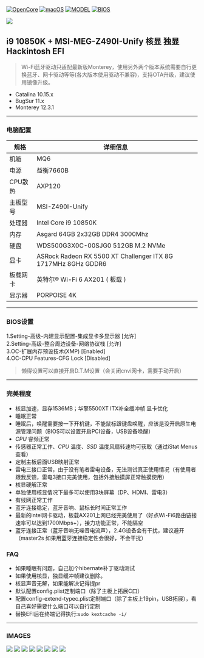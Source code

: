 [![OpenCore](https://img.shields.io/badge/OpenCore-0.8.0-yellowgreen)](https://github.com/zf1976/MSI-MEG-Z490I-Unify-Hackintosh-OC-EFI/releases/tag/OC-0.7.1)
[![macOS](https://img.shields.io/badge/macOS-12.3.1-orange)](https://www.apple.com/macos/catalina/)
[![MODEL](https://img.shields.io/badge/Model-Z490I-blue)](https://tw.msi.com/Motherboard/MEG-Z490I-UNIFY/)
[![BIOS](https://img.shields.io/badge/BIOS-7C77v19-brightgreen)](#)

<img src="/img/BD00B09E-EE51-49BF-AD26-4E10A52D512D.png"/>

## i9 10850K + MSI-MEG-Z490I-Unify 核显 独显 Hackintosh EFI

> Wi-Fi蓝牙驱动只适配最新版Monterey，使用另外两个版本系统需要自行更换蓝牙、网卡驱动等等(各大版本使用驱动不兼容)，支持OTA升级，建议使用镜像升级。
- Catalina 10.15.x
- BugSur 11.x
- Monterey 12.3.1

---


### 电脑配置

| 规格     | 详细信息                                     |
| -------- | ---------------------------------------- |
| 机箱 | MQ6             |
| 电源 | 益衡7660B             |
| CPU散热 | AXP120             |
| 主板型号 | MSI-Z490I-Unify             |
| 处理器   | Intel Core i9 10850K       |
| 内存     | Asgard 64GB 2x32GB DDR4 3000Mhz                 |
| 硬盘     | WDS500G3X0C-00SJG0 512GB M.2 NVMe                  |
| 显卡 | ASRock Radeon RX 5500 XT Challenger ITX 8G 1717MHz 8GHz GDDR6                            |
| 板载网卡 | 英特尔® Wi-Fi 6 AX201 ( 板载 ) |
| 显示器   | PORPOISE 4K  |

---

### BIOS设置

1.Setting-高级-内建显示配置-集成显卡多显示器 [允许]  
2.Setting-高级-整合周边设备-网络协议栈       [允许]  
3.OC-扩展内存预设技术(XMP)                   [Enabled]  
4.OC-CPU Features-CFG Lock                   [Disabled]  
> 懒得设置可以直接开启D.T.M设置（会关闭cnvi网卡，需要手动开启）


---

### 完美程度
- 核显加速，显存1536MB；华擎5500XT ITX补全缓冲帧 显卡优化
- 睡眠正常
- 睡眠后，唤醒需要按一下开机键，不能鼠标跟键盘唤醒，应该是没开启原生电源管理问题（BIOS可以设置开启PCI设备，USB设备唤醒）
- _CPU_ 睿频正常
- 传感器正常工作、_CPU_ 温度、_SSD_ 温度风扇转速均可获取（通过iStat Menus查看）
- 定制主板后面USB映射正常
- 雷电三接口正常，由于没有笔者雷电设备，无法测试真正使用情况（有使用者跟我反馈，雷电3接口完美使用，包括外接触摸屏正常触摸使用）
- 核显硬解正常
- 单独使用核显情况下最多可以使用3块屏幕（DP、HDMI、雷电3）
- 有线网正常工作
- 蓝牙连接稳定，蓝牙音响、鼠标长时间正常工作
- 最新的intel网卡驱动，板载AX201上网已经完美使用了（好点Wi-Fi6路由链接速率可以达到1700Mbps+），接力功能正常，不能隔空
- 蓝牙连接正常（蓝牙音响无噪音电流声），2.4G设备会有干扰，建议避开（master2s 如果用蓝牙连接稳定性会很好，不会干扰）
### FAQ
- 如果睡眠有问题，自己加个hibernate补丁驱动测试
- 如果使用核显，独显缓冲帧建议删除。
- 核显声音无解，如果能解决记得提pr
- 默认配置config.plist定制端口（除了主板上拓展C口）
- 配置config-extend-typec.plist定制端口（除了主板上19pin，USB拓展），看自己喜好需要什么端口可以自行定制
- 替换EFI后在终端记得执行:`sudo kextcache -i/`
---
### IMAGES
<img src="/img/multi-core.png"/>
<img src="/img/iShot_2022-05-01_22.29.15.png"/>
<img src="/img/iShot2021-08-19 11.49.59.png"/>
<img src="/img/iShot_2022-05-01_22.16.37.png"/>
<img src="/img/iShot_2022-05-01_22.19.02.png"/>
<img src="/img/iShot_2022-05-01_22.19.51.png"/>
<img src="/img/7B4E3D81-0CE8-4BBD-A212-DE4E298646A1.png"/>
<img src="/img/031093CB-E667-4E95-A5B0-276124B1670C.png"/>
